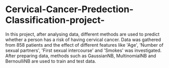 # Cervical-Cancer-Predection-Classification-project-
In this project, after analysing data, different methods are used to predict whether a person has a risk of having cervical cancer. Data was gathered from 858 patients and the effect of different features like 'Age', 'Number of sexual partners', 'First sexual intercourse' and 'Smokes' was investigated. After preparing data, methods such as GaussianNB, MultinomialNB and BernoulliNB are used to train and test data. 


